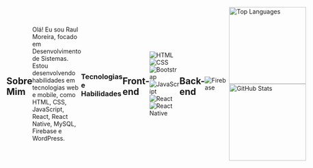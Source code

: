 <div style="display: flex; align-items: center;">
  
  
  ## Sobre Mim
  Olá! Eu sou Raul Moreira, focado em Desenvolvimento de Sistemas. Estou desenvolvendo habilidades em tecnologias web e mobile, como HTML, CSS, JavaScript, React, React Native, MySQL, Firebase e WordPress.
  

  ### Tecnologias e Habilidades

## Front-end
![HTML](https://img.shields.io/badge/HTML5-E34F26?style=for-the-badge&logo=html5&logoColor=white)
![CSS](https://img.shields.io/badge/CSS3-1572B6?style=for-the-badge&logo=css3&logoColor=white)
![Bootstrap](https://img.shields.io/badge/Bootstrap-563D7C?style=for-the-badge&logo=bootstrap&logoColor=white)
![JavaScript](https://img.shields.io/badge/JavaScript-F7DF1E?style=for-the-badge&logo=javascript&logoColor=black)
![React](https://img.shields.io/badge/React-20232A?style=for-the-badge&logo=react&logoColor=61DAFB)
![React Native](https://img.shields.io/badge/React_Native-20232A?style=for-the-badge&logo=react&logoColor=61DAFB)

## Back-end
![Firebase](https://img.shields.io/badge/Firebase-FFCA28?style=for-the-badge&logo=firebase&logoColor=black)


<div>
    <a href="https://github.com/raulxmoreira">
        <img loading="lazy" height="180em" src="https://github-readme-stats.vercel.app/api/top-langs/?username=raulxmoreira&layout=compact&langs_count=7&theme=tokyonight" alt="Top Languages" />
    </a>
    <a href="https://github.com/raulxmoreiras">
        <img loading="lazy" height="180em" src="https://github-readme-stats.vercel.app/api?username=raulxmoreira&show_icons=true&theme=tokyonight&include_all_commits=true&count_private=false" alt="GitHub Stats" />
    </a>
</div>

</div>
